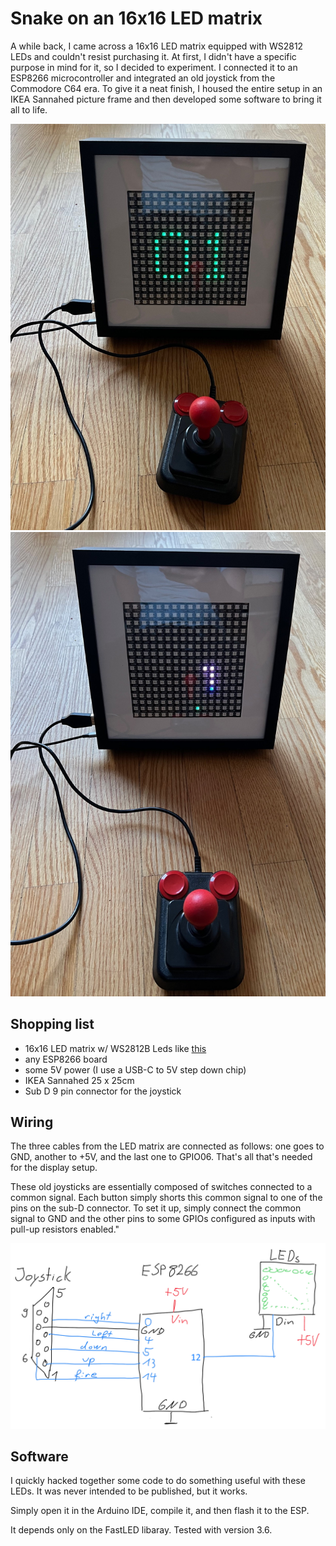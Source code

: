 # Snake on an 16x16 LED matrix

A while back, I came across a 16x16 LED matrix equipped with WS2812 LEDs and couldn't resist purchasing it. At first, I didn't have a specific purpose in mind for it, so I decided to experiment. I connected it to an ESP8266 microcontroller and integrated an old joystick from the Commodore C64 era. To give it a neat finish, I housed the entire setup in an IKEA Sannahed picture frame and then developed some software to bring it all to life.

![](docs/frame01.jpg)
![](docs/frameSnake.jpg)

## Shopping list
 - 16x16 LED matrix w/ WS2812B Leds like [this](https://de.aliexpress.com/item/1005005034320069.html)
  - any ESP8266 board 
  - some 5V power (I use a USB-C to 5V step down chip)
  - IKEA Sannahed 25 x 25cm
  - Sub D 9 pin connector for the joystick

## Wiring

The three cables from the LED matrix are connected as follows: one goes to GND, another to +5V, and the last one to GPIO06. That's all that's needed for the display setup.

These old joysticks are essentially composed of switches connected to a common signal. Each button simply shorts this common signal to one of the pins on the sub-D connector. To set it up, simply connect the common signal to GND and the other pins to some GPIOs configured as inputs with pull-up resistors enabled."

![](docs/wiring.png)

## Software

I  quickly hacked together some code to do something useful with these LEDs. It was never intended to be published, but it works.

Simply open it in the Arduino IDE, compile it, and then flash it to the ESP.

It depends only on the FastLED libaray. Tested with version 3.6.
